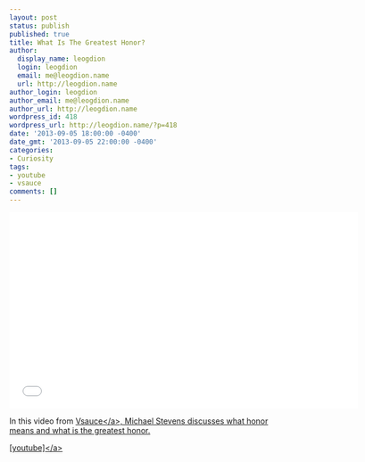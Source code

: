 ```yaml
---
layout: post
status: publish
published: true
title: What Is The Greatest Honor?
author:
  display_name: leogdion
  login: leogdion
  email: me@leogdion.name
  url: http://leogdion.name
author_login: leogdion
author_email: me@leogdion.name
author_url: http://leogdion.name
wordpress_id: 418
wordpress_url: http://leogdion.name/?p=418
date: '2013-09-05 18:00:00 -0400'
date_gmt: '2013-09-05 22:00:00 -0400'
categories:
- Curiosity
tags:
- youtube
- vsauce
comments: []
---
```

<iframe width="625" height="352" src="//www.youtube.com/embed/P85Fj8m6v84" frameborder="0" allowfullscreen></iframe>
<p>In this video from <a href="http:&#47;&#47;www.youtube.com&#47;user&#47;Vsauce" target="_blank">Vsauce<&#47;a>,&nbsp;Michael Stevens discusses what honor means and what is the greatest honor.</p>
<p><a href="http:&#47;&#47;www.youtube.com&#47;watch?feature=player_detailpage&amp;v=P85Fj8m6v84" target="_blank">[youtube]<&#47;a></p>
